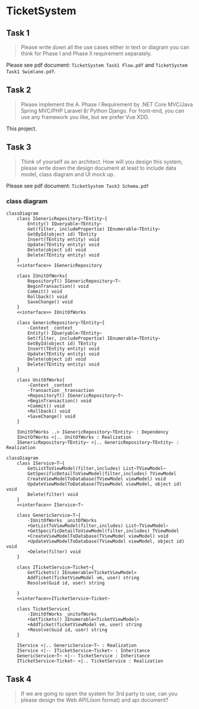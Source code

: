 # TicketSystem

## Task 1

> Please write down all the use cases either in text or diagram you can think for Phase I and Phase II requirement separately.

Please see pdf document: `TicketSystem Task1 Flow.pdf` and `TicketSystem Task1 Swimlane.pdf`.

## Task 2

> Please implement the A. Phase I Requirement by .NET Core MVC/Java Spring MVC/PHP Laravel 8/ Python Django. For front-end, you can use any framework you like, but we prefer Vue XDD.

This project.

## Task 3

> Think of yourself as an architect. How will you design this system, please write down the design document at least to include data model, class diagram and UI mock up.

Please see pdf document: `TicketSystem Task3 Schema.pdf`

### class diagram

```mermaid
classDiagram
    class IGenericRepository~TEntity~{
        Entity() IQueryable~TEntity~
        Get(filter, includePropertie) IEnumerable~TEntity~
        GetById(object id) TEntity
        Insert(TEntity entity) void
        Update(TEntity entity) void
        Delete(object id) void
        Delete(TEntity entity) void
    }
    <<interface>> IGenericRepository

    class IUnitOfWorks{
        RepositoryT() IGenericRepository~T~
        BeginTransaction() void
        Commit() void
        Rollback() void
        SaveChange() void
    }
    <<interface>> IUnitOfWorks

    class GenericRepository~TEntity~{
        -Context _context
        Entity() IQueryable~TEntity~
        Get(filter, includePropertie) IEnumerable~TEntity~
        GetById(object id) TEntity
        Insert(TEntity entity) void
        Update(TEntity entity) void
        Delete(object id) void
        Delete(TEntity entity) void
    }

    class UnitOfWorks{
        -Context _context
        -Transaction _transaction
        +RepositoryT() IGenericRepository~T~
        +BeginTransaction() void
        +Commit() void
        +Rollback() void
        +SaveChange() void
    }

    IUnitOfWorks ..> IGenericRepository~TEntity~ : Dependency
    IUnitOfWorks <|.. UnitOfWorks : Realization
    IGenericRepository~TEntity~ <|.. GenericRepository~TEntity~ : Realization
```

```mermaid
classDiagram
    class IService~T~{
        GetListToViewModel(filter,includes) List~TViewModel~
        GetSpecificDetailToViewModel(filter,includes) TViewModel
        CreateViewModelToDatabase(TViewModel viewModel) void
        UpdateViewModelToDatabase(TViewModel viewModel, object id) void
        Delete(filter) void
    }
    <<interface>> IService~T~

    class GenericService~T~{
        -IUnitOfWorks _unitOfWorks
        +GetListToViewModel(filter,includes) List~TViewModel~
        +GetSpecificDetailToViewModel(filter,includes) TViewModel
        +CreateViewModelToDatabase(TViewModel viewModel) void
        +UpdateViewModelToDatabase(TViewModel viewModel, object id) void
        +Delete(filter) void
    }

    class ITicketService~Ticket~{
        GetTickets() IEnumerable<TicketViewModel>
        AddTicket(TicketViewModel vm, user) string
        Resolve(Guid id, user) string

    }
    <<interface>>ITicketService~Ticket~

    class TicketService{
        -IUnitOfWorks _unitofWorks
        +GetTickets() IEnumerable<TicketViewModel>
        +AddTicket(TicketViewModel vm, user) string
        +Resolve(Guid id, user) string
    }

    IService <|.. GenericService~T~ : Realization
    IService <|-- ITicketService~Ticket~ : Inheritance
    GenericService~T~ <|-- TicketService : Inheritance
    ITicketService~Ticket~ <|.. TicketService : Realization
```

## Task 4

> If we are going to open the system for 3rd party to use, can you please design the Web API(Json format) and api document?

